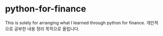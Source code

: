 # python-for-finance
This is solely for arranging what I learned through python for finance.
개인적으로 공부한 내용 정리 목적으로 올립니다.
